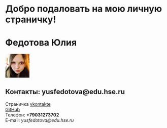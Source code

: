 # Добро подаловать на мою личную страничку!
  <html>
    <head>
      <meta charset="utf-8">
      <title>Моя личная страничка</title>
    </head>
    <body> 
      <left><h1>Федотова Юлия</h1></left>
      <left><img alt="Это я" width="15%" src="me.jpg"></left>
      <br/>
      <h2>Контакты: yusfedotova@edu.hse.ru</h2>
      Страничка <a href="https://vk.com/id119563938">vkontakte</a>
      <br/>
      <a href="https://github.com/JuliaFedotova">GitHub</a>
      <br/>
      Телефон: <b>+79031273702</b>
      <br/>
      E-mail: <i>yusfedotova@edu.hse.ru</i>
    </body>
  </html>
